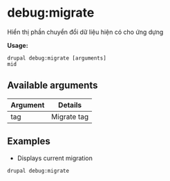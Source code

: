 # debug:migrate
Hiển thị phần chuyển đổi dữ liệu hiện có cho ứng dựng

**Usage:**
```
drupal debug:migrate [arguments]
mid
```

## Available arguments
Argument | Details
---------|-------------
tag | Migrate tag

## Examples
* Displays current migration
```
drupal debug:migrate
```
